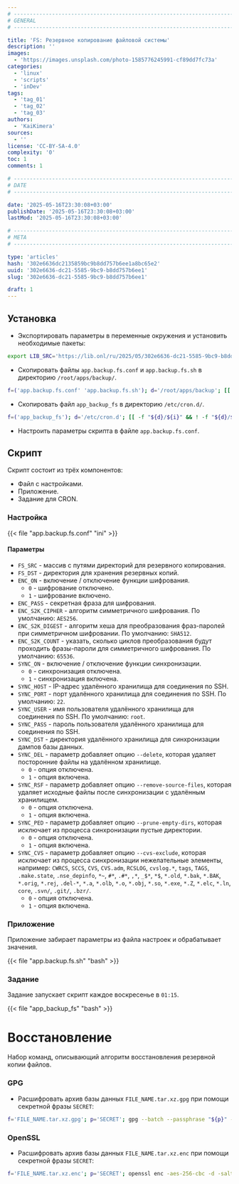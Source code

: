```yaml
---
# -------------------------------------------------------------------------------------------------------------------- #
# GENERAL
# -------------------------------------------------------------------------------------------------------------------- #

title: 'FS: Резервное копирование файловой системы'
description: ''
images:
  - 'https://images.unsplash.com/photo-1585776245991-cf89dd7fc73a'
categories:
  - 'linux'
  - 'scripts'
  - 'inDev'
tags:
  - 'tag_01'
  - 'tag_02'
  - 'tag_03'
authors:
  - 'KaiKimera'
sources:
  - ''
license: 'CC-BY-SA-4.0'
complexity: '0'
toc: 1
comments: 1

# -------------------------------------------------------------------------------------------------------------------- #
# DATE
# -------------------------------------------------------------------------------------------------------------------- #

date: '2025-05-16T23:30:08+03:00'
publishDate: '2025-05-16T23:30:08+03:00'
lastMod: '2025-05-16T23:30:08+03:00'

# -------------------------------------------------------------------------------------------------------------------- #
# META
# -------------------------------------------------------------------------------------------------------------------- #

type: 'articles'
hash: '302e6636dc2135859bc9b8dd757b6ee1a8bc65e2'
uuid: '302e6636-dc21-5585-9bc9-b8dd757b6ee1'
slug: '302e6636-dc21-5585-9bc9-b8dd757b6ee1'

draft: 1
---
```




<!--more-->

## Установка

- Экспортировать параметры в переменные окружения и установить необходимые пакеты:

```bash
export LIB_SRC='https://lib.onl/ru/2025/05/302e6636-dc21-5585-9bc9-b8dd757b6ee1'
```

- Скопировать файлы `app.backup.fs.conf` и `app.backup.fs.sh` в директорию `/root/apps/backup/`.

```bash
f=('app.backup.fs.conf' 'app.backup.fs.sh'); d='/root/apps/backup'; [[ ! -d "${d}" ]] && mkdir -p "${d}"; [[ -f "${d}/${i}" && ! -f "${d}/${i}.orig" ]] && mv "${d}/${i}" "${d}/${i}.orig"; for i in "${f[@]}"; do curl -fsSLo "${d}/${i}" "${LIB_SRC}/${i}"; done && chmod +x "${d}"/*.sh
```

- Скопировать файл `app_backup_fs` в директорию `/etc/cron.d/`.

```bash
f=('app_backup_fs'); d='/etc/cron.d'; [[ -f "${d}/${i}" && ! -f "${d}/${i}.orig" ]] && mv "${d}/${i}" "${d}/${i}.orig"; for i in "${f[@]}"; do curl -fsSLo "${d}/${i}" "${LIB_SRC}/${i}"; done
```

- Настроить параметры скрипта в файле `app.backup.fs.conf`.

## Скрипт

Скрипт состоит из трёх компонентов:

- Файл с настройками.
- Приложение.
- Задание для CRON.

### Настройка

{{< file "app.backup.fs.conf" "ini" >}}

#### Параметры
- `FS_SRC` - массив с путями директорий для резервного копирования.
- `FS_DST` - директория для хранения резервных копий.
- `ENC_ON` - включение / отключение функции шифрования.
  - `0` - шифрование отключено.
  - `1` - шифрование включено.
- `ENC_PASS` - секретная фраза для шифрования.
- `ENC_S2K_CIPHER` - алгоритм симметричного шифрования. По умолчанию: `AES256`.
- `ENC_S2K_DIGEST` - алгоритм хеша для преобразования фраз-паролей при симметричном шифровании. По умолчанию: `SHA512`.
- `ENC_S2K_COUNT` - указать, сколько циклов преобразования будут проходить фразы-пароли для симметричного шифрования. По умолчанию: `65536`.
- `SYNC_ON` - включение / отключение функции синхронизации.
  - `0` - синхронизация отключена.
  - `1` - синхронизация включена.
- `SYNC_HOST` - IP-адрес удалённого хранилища для соединения по SSH.
- `SYNC_PORT` - порт удалённого хранилища для соединения по SSH. По умолчанию: `22`.
- `SYNC_USER` - имя пользователя удалённого хранилища для соединения по SSH. По умолчанию: `root`.
- `SYNC_PASS` - пароль пользователя удалённого хранилища для соединения по SSH.
- `SYNC_DST` - директория удалённого хранилища для синхронизации дампов базы данных.
- `SYNC_DEL` - параметр добавляет опцию `--delete`, которая удаляет посторонние файлы на удалённом хранилище.
  - `0` - опция отключена.
  - `1` - опция включена.
- `SYNC_RSF` - параметр добавляет опцию `--remove-source-files`, которая удаляет исходные файлы после синхронизации с удалённым хранилищем.
  - `0` - опция отключена.
  - `1` - опция включена.
- `SYNC_PED` - параметр добавляет опцию `--prune-empty-dirs`, которая исключает из процесса синхронизации пустые директории.
  - `0` - опция отключена.
  - `1` - опция включена.
- `SYNC_CVS` - параметр добавляет опцию `--cvs-exclude`, которая исключает из процесса синхронизации нежелательные элементы, например: `CWRCS`, `SCCS`, `CVS`, `CVS.adm`, `RCSLOG`, `cvslog.*`, `tags`, `TAGS`, `.make.state`, `.nse_depinfo`, `*~`, `#*`, `.#*`, `,*`, `_$*`, `*$`, `*.old`, `*.bak`, `*.BAK`, `*.orig`, `*.rej`, `.del-*`, `*.a`, `*.olb`, `*.o`, `*.obj`, `*.so`, `*.exe`, `*.Z`, `*.elc`, `*.ln`, `core`, `.svn/`, `.git/`, `.bzr/`.
  - `0` - опция отключена.
  - `1` - опция включена.

### Приложение

Приложение забирает параметры из файла настроек и обрабатывает значения.

{{< file "app.backup.fs.sh" "bash" >}}

### Задание

Задание запускает скрипт каждое воскресенье в `01:15`.

{{< file "app_backup_fs" "bash" >}}

# Восстановление

Набор команд, описывающий алгоритм восстановления резервной копии файлов.

### GPG

- Расшифровать архив базы данных `FILE_NAME.tar.xz.gpg` при помощи секретной фразы `SECRET`:

```bash
f='FILE_NAME.tar.xz.gpg'; p='SECRET'; gpg --batch --passphrase "${p}" --output "${f%.*}" --decrypt "${f}"
```

### OpenSSL

- Расшифровать архив базы данных `FILE_NAME.tar.xz.enc` при помощи секретной фразы `SECRET`:

```bash
f='FILE_NAME.tar.xz.enc'; p='SECRET'; openssl enc -aes-256-cbc -d -salt -pbkdf2 -in "${f}" -out "${f%.*}" -pass "pass:${p}"
```
